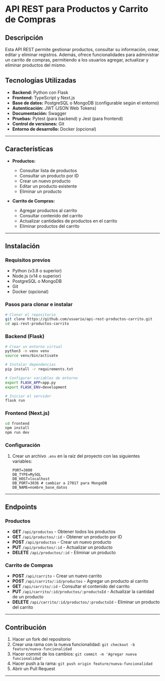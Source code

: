 # API REST para Productos y Carrito de Compras

## Descripción
Esta API REST permite gestionar productos, consultar su información, crear, editar y eliminar registros. Además, ofrece funcionalidades para administrar un carrito de compras, permitiendo a los usuarios agregar, actualizar y eliminar productos del mismo.

## Tecnologías Utilizadas
- **Backend:** Python con Flask
- **Frontend:** TypeScript y Next.js
- **Base de datos:** PostgreSQL o MongoDB (configurable según el entorno)
- **Autenticación:** JWT (JSON Web Tokens)
- **Documentación:** Swagger
- **Pruebas:** Pytest (para backend) y Jest (para frontend)
- **Control de versiones:** Git
- **Entorno de desarrollo:** Docker (opcional)

---

## Características
- **Productos:**
  - Consultar lista de productos
  - Consultar un producto por ID
  - Crear un nuevo producto
  - Editar un producto existente
  - Eliminar un producto

- **Carrito de Compras:**
  - Agregar productos al carrito
  - Consultar contenido del carrito
  - Actualizar cantidades de productos en el carrito
  - Eliminar productos del carrito

---

## Instalación

### Requisitos previos
- Python (v3.8 o superior)
- Node.js (v14 o superior)
- PostgreSQL o MongoDB
- Git
- Docker (opcional)

### Pasos para clonar e instalar
```bash
# Clonar el repositorio
git clone https://github.com/usuario/api-rest-productos-carrito.git
cd api-rest-productos-carrito
```

### Backend (Flask)
```bash
# Crear un entorno virtual
python3 -m venv venv
source venv/bin/activate 

# Instalar dependencias
pip install -r requirements.txt

# Configurar variables de entorno
export FLASK_APP=app.py
export FLASK_ENV=development

# Iniciar el servidor
flask run
```

### Frontend (Next.js)
```bash
cd frontend
npm install
npm run dev
```

### Configuración
1. Crear un archivo `.env` en la raíz del proyecto con las siguientes variables:
   ```env
   PORT=3000
   DB_TYPE=MySQL
   DB_HOST=localhost
   DB_PORT=3036 # cambiar a 27017 para MongoDB
   DB_NAME=nombre_base_datos
   ```

---

## Endpoints

### Productos
- **GET** `/api/productos` - Obtener todos los productos
- **GET** `/api/productos/:id` - Obtener un producto por ID
- **POST** `/api/productos` - Crear un nuevo producto
- **PUT** `/api/productos/:id` - Actualizar un producto
- **DELETE** `/api/productos/:id` - Eliminar un producto

### Carrito de Compras
- **POST** `/api/carrito` - Crear un nuevo carrito
- **POST** `/api/carrito/:id/productos` - Agregar un producto al carrito
- **GET** `/api/carrito/:id` - Consultar el contenido del carrito
- **PUT** `/api/carrito/:id/productos/:productoId` - Actualizar la cantidad de un producto
- **DELETE** `/api/carrito/:id/productos/:productoId` - Eliminar un producto del carrito


---


## Contribución
1. Hacer un fork del repositorio
2. Crear una rama con la nueva funcionalidad: `git checkout -b feature/nueva-funcionalidad`
3. Hacer commit de los cambios: `git commit -m 'Agregar nueva funcionalidad'`
4. Hacer push a la rama: `git push origin feature/nueva-funcionalidad`
5. Abrir un Pull Request

---

